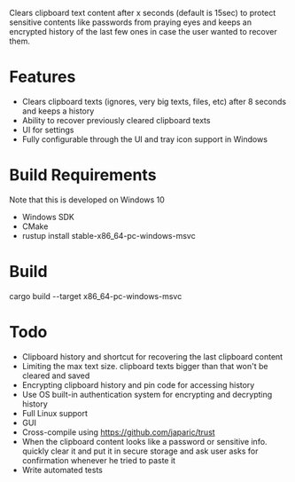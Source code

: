 Clears clipboard text content after x seconds (default is 15sec) to protect sensitive
contents like passwords from praying eyes and keeps an encrypted history of the last
few ones in case the user wanted to recover them.

Features
===
- Clears clipboard texts (ignores, very big texts, files, etc) after 8 seconds and keeps a history
- Ability to recover previously cleared clipboard texts
- UI for settings
- Fully configurable through the UI and tray icon support in Windows

Build Requirements
===
Note that this is developed on Windows 10
- Windows SDK
- CMake
- rustup install stable-x86_64-pc-windows-msvc

Build
===
cargo build --target x86_64-pc-windows-msvc

Todo
===
- Clipboard history and shortcut for recovering the last clipboard content
- Limiting the max text size. clipboard texts bigger than that won't be cleared and saved
- Encrypting clipboard history and pin code for accessing history
- Use OS built-in authentication system for encrypting and decrypting history
- Full Linux support
- GUI
- Cross-compile using https://github.com/japaric/trust
- When the clipboard content looks like a password or sensitive info. quickly clear it and put it in secure
  storage and ask user asks for confirmation whenever he tried to paste it
- Write automated tests